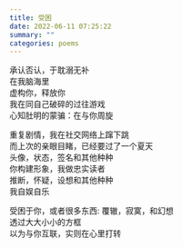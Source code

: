 ```yaml
---
title: 受困
date: 2022-06-11 07:25:22
summary: ""
categories: poems
---
```


承认否认，于耽溺无补\
在我脑海里\
虚构你，释放你\
我在同自己破碎的过往游戏\
心知肚明的蒙骗：在与你周旋

重复剧情，我在社交网络上蹿下跳\
而上次的亲眼目睹，已经要过了一个夏天\
头像，状态，签名和其他种种\
你构建形象，我做忠实读者\
推断，怀疑，设想和其他种种\
我自娱自乐

受困于你，或者很多东西:
覆辙，寂寞，和幻想\
透过大大小小的方框\
以为与你互联，实则在心里打转
